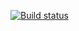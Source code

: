 [![Build status](https://ci.appveyor.com/api/projects/status/wvw04805l1owlr34?svg=true)](https://ci.appveyor.com/project/KseniaShepherd/customizationci)

